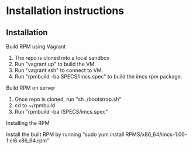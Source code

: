 # Installation instructions

## Installation

Build RPM using Vagrant

1. The repo is cloned into a local sandbox
2. Run "vagrant up" to build the VM.
3. Run "vagrant ssh" to connect to VM.
4. Run "rpmbuild -ba SPECS/imcs.spec" to build the imcs rpm package.


Build RPM on server

1. Once repo is cloned, run "sh ./bootstrap.sh"
2. cd to ~/rpmbuild 
3. Run "rpmbuild -ba /SPECS/imcs.spec"

Installing the RPM 

Install the built RPM by running "sudo yum install RPMS/x86_64/imcs-1.06-1.el6.x86_64.rpm"


